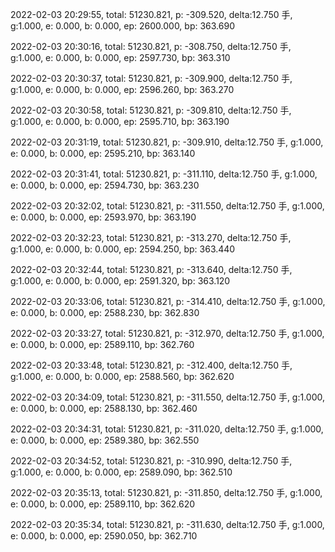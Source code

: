 2022-02-03 20:29:55, total: 51230.821, p: -309.520, delta:12.750 手, g:1.000, e: 0.000, b: 0.000, ep: 2600.000, bp: 363.690

2022-02-03 20:30:16, total: 51230.821, p: -308.750, delta:12.750 手, g:1.000, e: 0.000, b: 0.000, ep: 2597.730, bp: 363.310

2022-02-03 20:30:37, total: 51230.821, p: -309.900, delta:12.750 手, g:1.000, e: 0.000, b: 0.000, ep: 2596.260, bp: 363.270

2022-02-03 20:30:58, total: 51230.821, p: -309.810, delta:12.750 手, g:1.000, e: 0.000, b: 0.000, ep: 2595.710, bp: 363.190

2022-02-03 20:31:19, total: 51230.821, p: -309.910, delta:12.750 手, g:1.000, e: 0.000, b: 0.000, ep: 2595.210, bp: 363.140

2022-02-03 20:31:41, total: 51230.821, p: -311.110, delta:12.750 手, g:1.000, e: 0.000, b: 0.000, ep: 2594.730, bp: 363.230

2022-02-03 20:32:02, total: 51230.821, p: -311.550, delta:12.750 手, g:1.000, e: 0.000, b: 0.000, ep: 2593.970, bp: 363.190

2022-02-03 20:32:23, total: 51230.821, p: -313.270, delta:12.750 手, g:1.000, e: 0.000, b: 0.000, ep: 2594.250, bp: 363.440

2022-02-03 20:32:44, total: 51230.821, p: -313.640, delta:12.750 手, g:1.000, e: 0.000, b: 0.000, ep: 2591.320, bp: 363.120

2022-02-03 20:33:06, total: 51230.821, p: -314.410, delta:12.750 手, g:1.000, e: 0.000, b: 0.000, ep: 2588.230, bp: 362.830

2022-02-03 20:33:27, total: 51230.821, p: -312.970, delta:12.750 手, g:1.000, e: 0.000, b: 0.000, ep: 2589.110, bp: 362.760

2022-02-03 20:33:48, total: 51230.821, p: -312.400, delta:12.750 手, g:1.000, e: 0.000, b: 0.000, ep: 2588.560, bp: 362.620

2022-02-03 20:34:09, total: 51230.821, p: -311.550, delta:12.750 手, g:1.000, e: 0.000, b: 0.000, ep: 2588.130, bp: 362.460

2022-02-03 20:34:31, total: 51230.821, p: -311.020, delta:12.750 手, g:1.000, e: 0.000, b: 0.000, ep: 2589.380, bp: 362.550

2022-02-03 20:34:52, total: 51230.821, p: -310.990, delta:12.750 手, g:1.000, e: 0.000, b: 0.000, ep: 2589.090, bp: 362.510

2022-02-03 20:35:13, total: 51230.821, p: -311.850, delta:12.750 手, g:1.000, e: 0.000, b: 0.000, ep: 2589.110, bp: 362.620

2022-02-03 20:35:34, total: 51230.821, p: -311.630, delta:12.750 手, g:1.000, e: 0.000, b: 0.000, ep: 2590.050, bp: 362.710